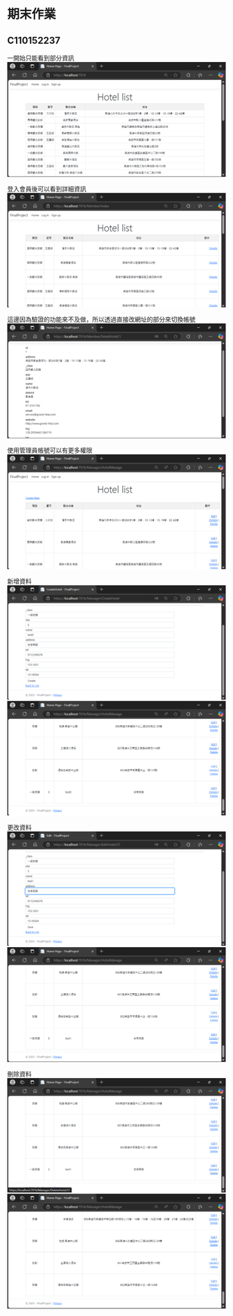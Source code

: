# 期末作業

## C110152237

一開始只能看到部分資訊
![image](image\初始.png)

登入會員後可以看到詳細資訊
![image](image\會員.png)

這邊因為驗證的功能來不及做，所以透過直接改網址的部分來切換帳號
![image](image\詳細資訊.png)

使用管理員帳號可以有更多權限
![image](image\管理員.png)

新增資料
![image](image\創建.png)
![image](image\創建成功.png)

更改資料
![image](image\編輯.png)
![image](image\編輯成功.png)

刪除資料
![image](image\刪除.png)
![image](image\刪除成功.png)